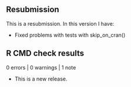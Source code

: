 ## Resubmission
This is a resubmission. In this version I have:

* Fixed problems with tests with skip_on_cran()

## R CMD check results

0 errors | 0 warnings | 1 note

* This is a new release.
